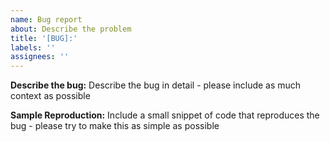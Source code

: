 ```yaml
---
name: Bug report
about: Describe the problem
title: '[BUG]:'
labels: ''
assignees: ''
---
```


**Describe the bug:**
Describe the bug in detail - please include as much context as possible

**Sample Reproduction:**
Include a small snippet of code that reproduces the bug - please try to make this as simple as possible